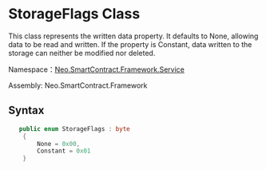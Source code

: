 # StorageFlags Class

This class represents the written data property. It defaults to None, allowing data to be read and written. If the property is Constant, data written to the storage can neither be modified nor deleted.

Namespace：[Neo.SmartContract.Framework.Service](../Neo.SmartContract.Framework.Service.md)

Assembly: Neo.SmartContract.Framework

## Syntax

```c#
   public enum StorageFlags : byte
    {
        None = 0x00,
        Constant = 0x01
    }
```
